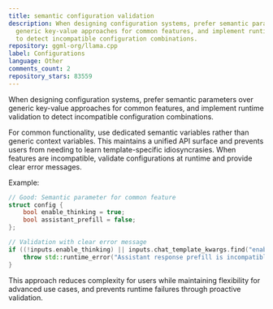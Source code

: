 ```yaml
---
title: semantic configuration validation
description: When designing configuration systems, prefer semantic parameters over
  generic key-value approaches for common features, and implement runtime validation
  to detect incompatible configuration combinations.
repository: ggml-org/llama.cpp
label: Configurations
language: Other
comments_count: 2
repository_stars: 83559
---
```


When designing configuration systems, prefer semantic parameters over generic key-value approaches for common features, and implement runtime validation to detect incompatible configuration combinations.

For common functionality, use dedicated semantic variables rather than generic context variables. This maintains a unified API surface and prevents users from needing to learn template-specific idiosyncrasies. When features are incompatible, validate configurations at runtime and provide clear error messages.

Example:
```cpp
// Good: Semantic parameter for common feature
struct config {
    bool enable_thinking = true;
    bool assistant_prefill = false;
};

// Validation with clear error message
if ((!inputs.enable_thinking) || inputs.chat_template_kwargs.find("enable_thinking") != inputs.chat_template_kwargs.end()) {
    throw std::runtime_error("Assistant response prefill is incompatible with enable_thinking.");
}
```

This approach reduces complexity for users while maintaining flexibility for advanced use cases, and prevents runtime failures through proactive validation.